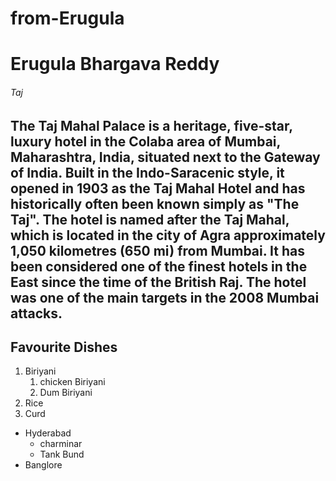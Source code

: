 # from-Erugula
# Erugula Bhargava Reddy
###### Taj

The Taj Mahal Palace is a heritage, five-star, luxury hotel in the Colaba area of Mumbai, Maharashtra, India, situated next to the Gateway of India. Built in the Indo-Saracenic style, it opened in 1903 as the Taj Mahal Hotel and has historically often been known simply as "The Taj". **The hotel is named after the Taj Mahal, which is located in the city of Agra approximately 1,050 kilometres (650 mi) from Mumbai.** It has been considered one of the finest hotels in the East since the time of the British Raj. The hotel was one of the main targets in the 2008 Mumbai attacks.
---

Favourite Dishes
---
1. Biriyani
    1. chicken Biriyani
    2. Dum Biriyani
2. Rice
5. Curd

* Hyderabad
    * charminar
    * Tank Bund
* Banglore


